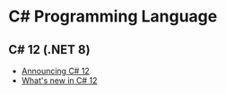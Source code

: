 # C\# Programming Language

## C\# 12 (.NET 8)

* [Announcing C# 12](https://devblogs.microsoft.com/dotnet/announcing-csharp-12/)
* [What's new in C# 12](https://learn.microsoft.com/en-us/dotnet/csharp/whats-new/csharp-12)
